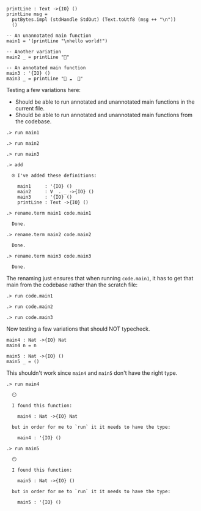 
```unison
printLine : Text ->{IO} ()
printLine msg =
  putBytes.impl (stdHandle StdOut) (Text.toUtf8 (msg ++ "\n"))
  ()

-- An unannotated main function
main1 = '(printLine "\nhello world!")

-- Another variation
main2 _ = printLine "🌹"

-- An annotated main function
main3 : '{IO} ()
main3 _ = printLine "🦄 ☁️  🌈"
```

Testing a few variations here:

* Should be able to run annotated and unannotated main functions in the current file.
* Should be able to run annotated and unannotated main functions from the codebase.

```ucm
.> run main1

.> run main2

.> run main3

.> add

  ⍟ I've added these definitions:
  
    main1     : '{IO} ()
    main2     : ∀ _. _ ->{IO} ()
    main3     : '{IO} ()
    printLine : Text ->{IO} ()

.> rename.term main1 code.main1

  Done.

.> rename.term main2 code.main2

  Done.

.> rename.term main3 code.main3

  Done.

```
The renaming just ensures that when running `code.main1`, it has to get that main from the codebase rather than the scratch file:

```ucm
.> run code.main1

.> run code.main2

.> run code.main3

```
Now testing a few variations that should NOT typecheck.

```unison
main4 : Nat ->{IO} Nat
main4 n = n

main5 : Nat ->{IO} ()
main5 _ = ()
```

This shouldn't work since `main4` and `main5` don't have the right type.

```ucm
.> run main4

  😶
  
  I found this function:
  
    main4 : Nat ->{IO} Nat
  
  but in order for me to `run` it it needs to have the type:
  
    main4 : '{IO} ()

```
```ucm
.> run main5

  😶
  
  I found this function:
  
    main5 : Nat ->{IO} ()
  
  but in order for me to `run` it it needs to have the type:
  
    main5 : '{IO} ()

```
